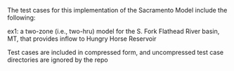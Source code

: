The test cases for this implementation of the Sacramento Model include the following:

ex1:  a two-zone (i.e., two-hru) model for the S. Fork Flathead River basin, MT, that provides inflow to Hungry Horse Reservoir

Test cases are included in compressed form, and uncompressed test case directories are ignored by the repo
